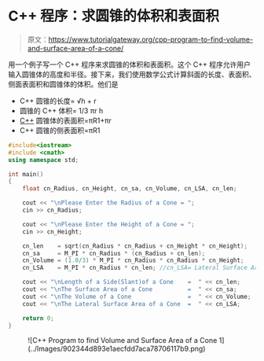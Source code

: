 # C++ 程序：求圆锥的体积和表面积

> 原文：<https://www.tutorialgateway.org/cpp-program-to-find-volume-and-surface-area-of-a-cone/>

用一个例子写一个 C++ 程序来求圆锥的体积和表面积。这个 C++ 程序允许用户输入圆锥体的高度和半径。接下来，我们使用数学公式计算斜面的长度、表面积、侧面表面积和圆锥体的体积。他们是

*   C++ 圆锥的长度= √h + r
*   圆锥的 C++ 体积= 1/3 πr h
*   [C++](https://www.tutorialgateway.org/cpp-programs/) 圆锥体的表面积=πR1+πr
*   C++ 圆锥的侧表面积=πR1

```cpp
#include<iostream>
#include <cmath>
using namespace std;

int main()
{
	float cn_Radius, cn_Height, cn_sa, cn_Volume, cn_LSA, cn_len;

	cout << "\nPlease Enter the Radius of a Cone = ";
	cin >> cn_Radius;

	cout << "\nPlease Enter the Height of a Cone = ";
	cin >> cn_Height;

	cn_len    = sqrt(cn_Radius * cn_Radius + cn_Height * cn_Height);
	cn_sa     = M_PI * cn_Radius * (cn_Radius + cn_len);
	cn_Volume = (1.0/3) * M_PI * cn_Radius * cn_Radius * cn_Height;
	cn_LSA    = M_PI * cn_Radius * cn_len; //cn_LSA= Lateral Surface Area of cone

	cout << "\nLength of a Side(Slant)of a Cone    =  " << cn_len;
	cout << "\nThe Surface Area of a Cone          =  " << cn_sa;
	cout << "\nThe Volume of a Cone                =  " << cn_Volume;
	cout << "\nThe Lateral Surface Area of a Cone  =  " << cn_LSA;

 	return 0;
}
```

<figure class="wp-block-image size-large">![C++ Program to find Volume and Surface Area of a Cone 1](../Images/902344d893e1aecfdd7aca78706117b9.png)</figure>